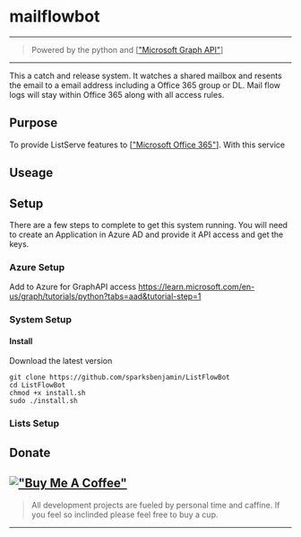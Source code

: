 # mailflowbot
---
> Powered by the python and [["Microsoft Graph API"](https://learn.microsoft.com/en-us/graph/overview)]
>
---
This a catch and release system.  It watches a shared mailbox and resents the email to a email address including a Office 365 group or DL.  Mail flow logs will stay within Office 365 along with all access rules. 

## Purpose
To provide ListServe features to [["Microsoft Office 365"]()].  With this service 

## Useage

## Setup
There are a few steps to complete to get this system running.  You will need to create an Application in Azure AD and provide it API access and get the keys.  

### Azure Setup
Add to Azure for GraphAPI access https://learn.microsoft.com/en-us/graph/tutorials/python?tabs=aad&tutorial-step=1

### System Setup

#### Install

Download the latest version

```
git clone https://github.com/sparksbenjamin/ListFlowBot
cd ListFlowBot
chmod +x install.sh
sudo ./install.sh
```

### Lists Setup



## Donate
[!["Buy Me A Coffee"](https://www.buymeacoffee.com/assets/img/custom_images/orange_img.png)](https://www.buymeacoffee.com/sparksbenjamin)
---
>All development projects are fueled by personal time and caffine.  If you feel so inclinded please feel free to buy a cup. 
---


